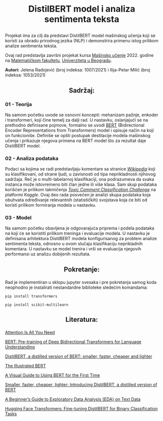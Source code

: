 # <p align = "center">DistilBERT model i analiza sentimenta teksta</p> 

Projekat ima za cilj da predstavi DistilBERT model mašinskog učenja koji se koristi za obradu prirodnog jezika (NLP) i demonstrira primenu istog prilikom analize sentimenta teksta.

Ovaj rad predstavlja završni projekat kursa [Mašinsko učenje](http://ml.matf.bg.ac.rs) 2022. godine na [Matematičkom fakultetu](http://www.matf.bg.ac.rs/), [Univerziteta u Beogradu](https://bg.ac.rs/).

**Autori:** Jelena Radojević (broj indeksa: 1007/2021) i Ilija-Petar Milić (broj indeksa: 1053/2021)



## <p align = "center">Sadržaj:</p> 

### 01 - Teorija

Na samom početku uvode se osnovni koncepti: mehanizam pažnje, enkoder i transformeri, koji čine temelj za dalji rad. U nastavku, oslanjajući se na prethodno definisane pojmove, formalno se uvodi [BERT](https://en.wikipedia.org/wiki/BERT_(language_model)) (Bidirectional Encoder Representations from Transformers) model i opisuje način na koji on funkcioniše. Definiše se opšti postupak destilacije modela mašinskog učenja i prikazuje njegova primena na BERT model što za rezultat daje DistilBERT model.

### 02 - Analiza podataka

Podaci sa kojima se radi predstavljaju komentare sa stranice [*Wikipedia*](https://www.wikipedia.org/) koji su klasifikovani, od strane ljudi, u zavisnosti od tipa neprikladnosti njihovog sadržaja. Reč je o multi-labelarnoj klasifikaciji, ona podrazumeva da svaka instanca može istovremeno biti član jedne ili više klasa. Sam skup podataka korišćen je prilikom takmičenja [*Toxic Comment Classification Challenge*](https://www.kaggle.com/c/jigsaw-toxic-comment-classification-challenge/) na platformi *Kaggle*. Ovaj deo rada posvećen je analizi skupa podataka koja obuhvata određivanje relevantnih (statističkih) svojstava koja će biti od koristi prilikom formiranja modela u nastavku.


### 03 - Model

Na samom početku obavljena je odgovarajuća priprema i podela podataka na koji će se koristiti prilikom treninga i evaluacije modela. U nastavku je definisana arhitektura DistilBERT modela konfigurisanog za problem analize sentimenta teksta, odnosno u ovom slučaju klasifikaciju neprikladnih komentara. U nastavku se model trenira i vrši se evaluacija njegovih performansi uz analizu dobijenih rezultata.


## <p align = "center">Pokretanje:</p> 
Rad je implementiran u sklopu jupyter svesaka i pre pokretanja samog koda neophodno je instalirati nestandardne biblioteke sledećim komandama:

`pip install transformers`

`pip install scikit-multilearn`



## <p align = "center">Literatura:</p> 

[Attention Is All You Need](https://arxiv.org/pdf/1706.03762.pdf)

[BERT: Pre-training of Deep Bidirectional Transformers for Language Understanding](https://arxiv.org/pdf/1810.04805v2.pdf)

[DistilBERT, a distilled version of BERT: smaller, faster, cheaper and lighter](https://arxiv.org/pdf/1910.01108.pdf)

[The Illustrated BERT](https://jalammar.github.io/illustrated-bert/)

[A Visual Guide to Using BERT for the First Time](https://jalammar.github.io/a-visual-guide-to-using-bert-for-the-first-time/)

[Smaller, faster, cheaper, lighter: Introducing DistilBERT, a distilled version of BERT](https://medium.com/huggingface/distilbert-8cf3380435b5)

[A Beginner’s Guide to Exploratory Data Analysis (EDA) on Text Data](https://www.analyticsvidhya.com/blog/2020/04/beginners-guide-exploratory-data-analysis-text-data/)

[Hugging Face Transformers: Fine-tuning DistilBERT for Binary Classification Tasks](https://towardsdatascience.com/hugging-face-transformers-fine-tuning-distilbert-for-binary-classification-tasks-490f1d192379)


